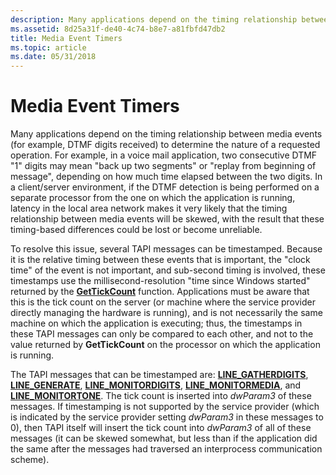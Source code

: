 ```yaml
---
description: Many applications depend on the timing relationship between media events (for example, DTMF digits received) to determine the nature of a requested operation.
ms.assetid: 8d25a31f-de40-4c74-b8e7-a81fbfd47db2
title: Media Event Timers
ms.topic: article
ms.date: 05/31/2018
---
```


# Media Event Timers

Many applications depend on the timing relationship between media events (for example, DTMF digits received) to determine the nature of a requested operation. For example, in a voice mail application, two consecutive DTMF "1" digits may mean "back up two segments" or "replay from beginning of message", depending on how much time elapsed between the two digits. In a client/server environment, if the DTMF detection is being performed on a separate processor from the one on which the application is running, latency in the local area network makes it very likely that the timing relationship between media events will be skewed, with the result that these timing-based differences could be lost or become unreliable.

To resolve this issue, several TAPI messages can be timestamped. Because it is the relative timing between these events that is important, the "clock time" of the event is not important, and sub-second timing is involved, these timestamps use the millisecond-resolution "time since Windows started" returned by the [**GetTickCount**](/windows/desktop/api/sysinfoapi/nf-sysinfoapi-gettickcount) function. Applications must be aware that this is the tick count on the server (or machine where the service provider directly managing the hardware is running), and is not necessarily the same machine on which the application is executing; thus, the timestamps in these TAPI messages can only be compared to each other, and not to the value returned by **GetTickCount** on the processor on which the application is running.

The TAPI messages that can be timestamped are: [**LINE\_GATHERDIGITS**](line-gatherdigits.md), [**LINE\_GENERATE**](line-generate.md), [**LINE\_MONITORDIGITS**](line-monitordigits.md), [**LINE\_MONITORMEDIA**](line-monitormedia.md), and [**LINE\_MONITORTONE**](line-monitortone.md). The tick count is inserted into *dwParam3* of these messages. If timestamping is not supported by the service provider (which is indicated by the service provider setting *dwParam3* in these messages to 0), then TAPI itself will insert the tick count into *dwParam3* of all of these messages (it can be skewed somewhat, but less than if the application did the same after the messages had traversed an interprocess communication scheme).

 

 
